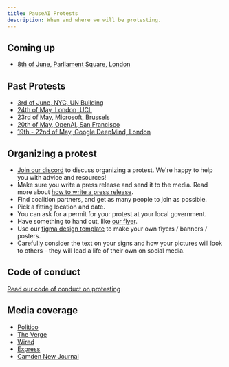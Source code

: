```yaml
---
title: PauseAI Protests
description: When and where we will be protesting.
---
```


## Coming up

- [8th of June, Parliament Square, London](/2023-june-london)

## Past Protests

- [3rd of June, NYC, UN Building](/nyc-un-vigil)
- [24th of May, London, UCL](https://twitter.com/GFuterman/status/1660648998863028230?s=20)
- [23rd of May, Microsoft, Brussels](/brussels-microsoft-protest)
- [20th of May, OpenAI, San Francisco](/openai-protest)
- [19th - 22nd of May, Google DeepMind, London](/2023-may-deepmind-london)

## Organizing a protest

- [Join our discord](https://discord.gg/2XXWXvErfA) to discuss organizing a protest. We're happy to help you with advice and resources!
- Make sure you write a press release and send it to the media. Read more about [how to write a press release](/writing-press-releases).
- Find coalition partners, and get as many people to join as possible.
- Pick a fitting location and date.
- You can ask for a permit for your protest at your local government.
- Have something to hand out, like <a href="/PauseAI_flyer.pdf" target="_blank">our flyer</a>.
- Use our [figma design template](https://www.figma.com/community/file/1233064002969152026) to make your own flyers / banners / posters.
- Carefully consider the text on your signs and how your pictures will look to others - they will lead a life of their own on social media.

## Code of conduct

[Read our code of conduct on protesting](/protesters-code-of-conduct)

## Media coverage

- [Politico](https://www.politico.eu/article/microsoft-brussels-elon-musk-anti-ai-protesters-well-five-of-them-descend-on-brussels/)
- [The Verge](https://www.theverge.com/2023/5/24/23735982/sam-altman-openai-superintelligent-benefits-talk-london-ucl-protests)
- [Wired](https://www.wired.co.uk/article/sam-altman-world-tour-ai-doomers)
- [Express](https://www.express.co.uk/news/uk/1775620/artificial-intelligence-extinction-google-chat-gpt)
- [Camden New Journal](https://www.camdennewjournal.co.uk/article/protesters-tell-tech-quarter-companies-to-press-pause-on-artificial-intelligence-research)
